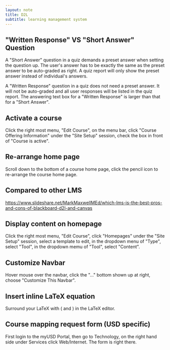 ```yaml
---
layout: note
title: D2L
subtitle: learning management system
---
```


## "Written Response" VS "Short Answer" Question

A "Short Answer" question in a quiz demands a preset answer when setting the question up. The user's answer has to be exactly the same as the preset answer to be auto-graded as right. A quiz report will only show the preset answer instead of individual's answers.

A "Written Response" question in a quiz does not need a preset answer. It will not be auto-graded and all user responses will be listed in the quiz report. The answering text box for a "Written Response" is larger than that for a "Short Answer".

## Activate a course

Click the right most menu, "Edit Course", on the menu bar, click "Course Offering Information" under the "Site Setup" session, check the box in front of "Course is active".

## Re-arrange home page

Scroll down to the bottom of a course home page, click the pencil icon to re-arrange the course home page.

## Compared to other LMS

<https://www.slideshare.net/MarkMaxwellMEd/which-lms-is-the-best-pros-and-cons-of-blackboard-d2l-and-canvas>

## Display content on homepage

Click the right most menu, "Edit Course", click "Homepages" under the "Site Setup" session, select a template to edit, in the dropdown menu of "Type", select "Tool", in the dropdown memu of "Tool", select "Content".

## Customize Navbar

Hover mouse over the navbar, click the "..." bottom shown up at right, choose "Customize This Navbar".

## Insert inline LaTeX equation

Surround your LaTeX with \( and \) in the LaTeX editor.

## Course mapping request form (USD specific)

First login to the myUSD Portal, then go to Technology, on the right hand side under Services click Web/Internet.  The form is right there.

